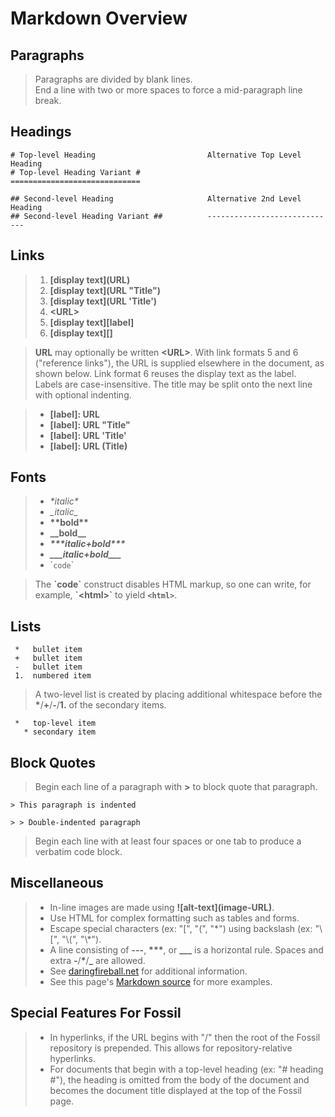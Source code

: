 # Markdown Overview #

## Paragraphs ##

> Paragraphs are divided by blank lines.  
> End a line with two or more spaces to force a mid-paragraph line break.

## Headings ##

>
    # Top-level Heading                         Alternative Top Level Heading
    # Top-level Heading Variant #               =============================
>
    ## Second-level Heading                     Alternative 2nd Level Heading
    ## Second-level Heading Variant ##          -----------------------------

## Links ##

> 1.  **\[display text\]\(URL\)**
> 2.  **\[display text\]\(URL "Title"\)**
> 3.  **\[display text\]\(URL 'Title'\)**
> 4.  **\<URL\>**
> 5.  **\[display text\]\[label\]**
> 6.  **\[display text\]\[\]**

> **URL** may optionally be written **\<URL\>**.  With link formats 5 and 6
> ("reference links"), the URL is supplied elsewhere in the document, as shown
> below.  Link format 6 reuses the display text as the label.  Labels are
> case-insensitive.  The title may be split onto the next line with optional
> indenting.

> * **\[label\]:&nbsp;URL**
> * **\[label\]:&nbsp;URL&nbsp;"Title"**
> * **\[label\]:&nbsp;URL&nbsp;'Title'**
> * **\[label\]:&nbsp;URL&nbsp;(Title)**

## Fonts ##

> *   _\*italic\*_
> *   *\_italic\_*
> *   __\*\*bold\*\*__
> *   **\_\_bold\_\_**
> *   ___\*\*\*italic+bold\*\*\*___
> *   ***\_\_\_italic+bold\_\_\_***
> *   \``code`\`

> The **\`code\`** construct disables HTML markup, so one can write, for
> example, **\`\<html\>\`** to yield **`<html>`**.

## Lists ##

>
     *   bullet item
     +   bullet item
     -   bullet item
     1.  numbered item

> A two-level list is created by placing additional whitespace before the
> **\***/**+**/**-**/**1.** of the secondary items.

>
     *   top-level item
       * secondary item

## Block Quotes ##

> Begin each line of a paragraph with **>** to block quote that paragraph.

> >
    > This paragraph is indented
> >
    > > Double-indented paragraph

> Begin each line with at least four spaces or one tab to produce a verbatim
> code block.

## Miscellaneous ##

> *   In-line images are made using **\!\[alt-text\]\(image-URL\)**.
> *   Use HTML for complex formatting such as tables and forms.
> *   Escape special characters (ex: "\[", "\(", "\*")
>     using backslash (ex: "\\\[", "\\\(", "\\\*").
> *   A line consisting of **---**, **\*\*\***, or **\_\_\_** is a horizontal
>     rule.  Spaces and extra **-**/**\***/**_** are allowed.
> *   See [daringfireball.net][] for additional information.
> *   See this page's [Markdown source](/md_rules?txt=1) for more examples.

## Special Features For Fossil ##

> *  In hyperlinks, if the URL begins with "/" then the root of the Fossil
>    repository is prepended.  This allows for repository-relative hyperlinks.
> *  For documents that begin with a top-level heading (ex: "# heading #"), the
>    heading is omitted from the body of the document and becomes the document
>    title displayed at the top of the Fossil page.

[daringfireball.net]: http://daringfireball.net/projects/markdown/syntax

